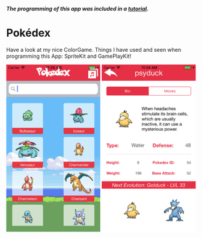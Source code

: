 ***The programming of this app was included in a <a href="https://www.udemy.com/2d-games-with-spritekit/learn/v4/overview">tutorial</a>.***

# Pokédex

Have a look at my nice ColorGame. Things I have used and seen when programming this App: SpriteKit and GamePlayKit!

<p align="center">
<img src="https://github.com/Lausbert/Pokedex/blob/master/Pictures/Simulator%20Screen%20Shot%2028.07.2017%2C%2011.25.01.png" width="250">
<img src="https://github.com/Lausbert/Pokedex/blob/master/Pictures/Simulator%20Screen%20Shot%2028.07.2017%2C%2011.24.56.png" width="250">
</p>
